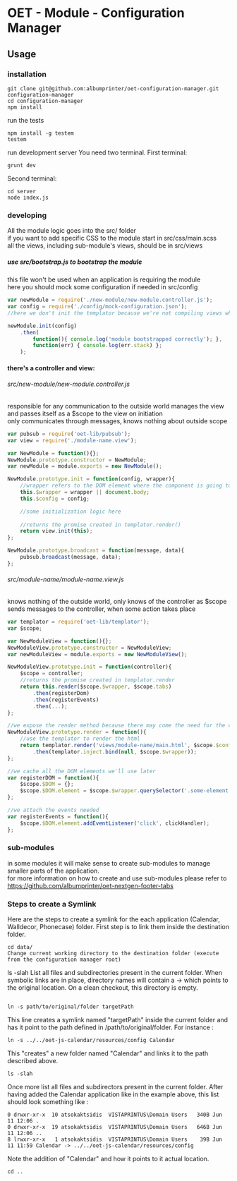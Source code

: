 # OET - Module - Configuration Manager

## Usage

### installation
```
git clone git@github.com:albumprinter/oet-configuration-manager.git configuration-manager
cd configuration-manager
npm install
```
run the tests
```
npm install -g testem
testem
```
run development server
You need two terminal.
First terminal:
```
grunt dev
```
Second terminal:
```
cd server
node index.js
```
### developing

All the module logic goes into the src/ folder  
if you want to add specific CSS to the module start in src/css/main.scss  
all the views, including sub-module's views, should be in src/views  
##### use src/bootstrap.js to bootstrap the module 
this file won't be used when an application is requiring the module  
here you should mock some configuration if needed in src/config
```javascript
var newModule = require('./new-module/new-module.controller.js');  
var config = require('./config/mock-configuration.json');
//here we don't init the templator because we're not compiling views while developing modules

newModule.init(config)
    .then(
        function(){ console.log('module bootstrapped correctly'); },
        function(err) { console.log(err.stack) };
    );
```

#### there's a controller and view:
###### src/new-module/new-module.controller.js
responsible for any communication to the outside world  manages the view and passes itself as a $scope to the view on initiation  
only communicates through messages, knows nothing about outside scope
```javascript
var pubsub = require('oet-lib/pubsub');
var view = require('./module-name.view');

var NewModule = function(){};
NewModule.prototype.constructor = NewModule;
var newModule = module.exports = new NewModule();

NewModule.prototype.init = function(config, wrapper){
    //wrapper refers to the DOM element where the component is going to be rendered
    this.$wrapper = wrapper || document.body;
    this.$config = config;

    //some initialization logic here
    
    //returns the promise created in templator.render()
    return view.init(this);
};

NewModule.prototype.broadcast = function(message, data){
    pubsub.broadcast(message, data);
};
```
###### src/module-name/module-name.view.js
knows nothing of the outside world, only knows of the controller as $scope  
sends messages to the controller, when some action takes place  

```javascript
var templator = require('oet-lib/templator');
var $scope;

var NewModuleView = function(){};
NewModuleView.prototype.constructor = NewModuleView;
var newModuleView = module.exports = new NewModuleView();

NewModuleView.prototype.init = function(controller){
    $scope = controller;
    //returns the promise created in templator.render
    return this.render($scope.$wrapper, $scope.tabs)
        .then(registerDom)
        .then(registerEvents)
        .then(...);
};

//we expose the render method because there may come the need for the controller to render it again
NewModuleView.prototype.render = function(){
    //use the templator to render the html
    return templator.render('views/module-name/main.html', $scope.$config)
        .then(templator.inject.bind(null, $scope.$wrapper));
};

//we cache all the DOM elements we'll use later
var registerDOM = function(){
    $scope.$DOM = {};
    $scope.$DOM.element = $scope.$wrapper.querySelector('.some-element');
};

//we attach the events needed
var registerEvents = function(){
    $scope.$DOM.element.addEventListener('click', clickHandler);
};
```

### sub-modules
in some modules it will make sense to create sub-modules to manage smaller parts of the application.  
for more information on how to create and use sub-modules please refer to https://github.com/albumprinter/oet-nextgen-footer-tabs

### Steps to create a Symlink
Here are the steps to create a symlink for the each application (Calendar, Walldecor, Phonecase) folder. First step is to link them inside the destination folder.
```
cd data/
Change current working directory to the destination folder (execute from the configuration manager root)
```
ls -slah
List all files and subdirectories present in the current folder. When symbolic links are in place, directory names will contain a -> which points to the original location. On a clean checkout, this directory is empty.
```

ln -s path/to/original/folder targetPath
```
This line creates a symlink named "targetPath" inside the current folder and has it point to the path defined in /path/to/original/folder. For instance :
```
ln -s ../../oet-js-calendar/resources/config Calendar
```
This "creates" a new folder named "Calendar" and links it to the path described above.
```
ls -slah
```
Once more list all files and subdirectors present in the current folder. After having added the Calendar application like in the example above, this list should look something like :
```
0 drwxr-xr-x  10 atsokaktsidis  VISTAPRINTUS\Domain Users   340B Jun 11 12:06 .
0 drwxr-xr-x  19 atsokaktsidis  VISTAPRINTUS\Domain Users   646B Jun 11 12:06 ..
8 lrwxr-xr-x   1 atsokaktsidis  VISTAPRINTUS\Domain Users    39B Jun 11 11:59 Calendar -> ../../oet-js-calendar/resources/config
```
Note the addition of "Calendar" and how it points to it actual location.
```
cd ..
```